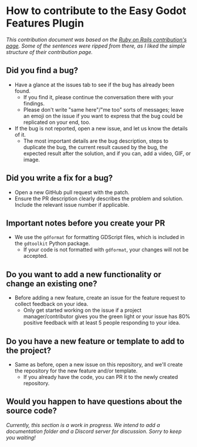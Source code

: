 # How to contribute to the Easy Godot Features Plugin

*This contribution document was based on the [Ruby on Rails contribution's page](https://github.com/rails/rails/blob/main/CONTRIBUTING.md). Some of the sentences were ripped from there, as I liked the simple structure of their contribution page.*

## Did you find a bug?

- Have a glance at the issues tab to see if the bug has already been found.
  - If you find it, please continue the conversation there with your findings.
  - Please don't write "same here"/"me too" sorts of messages; leave an emoji on the issue if you want to express that the bug could be replicated on your end, too.
- If the bug is not reported, open a new issue, and let us know the details of it.
  - The most important details are the bug description, steps to duplicate the bug, the current result caused by the bug, the expected result after the solution, and if you can, add a video, GIF, or image.

## Did you write a fix for a bug?

- Open a new GitHub pull request with the patch.
- Ensure the PR description clearly describes the problem and solution. Include the relevant issue number if applicable.

## Important notes before you create your PR

- We use the `gdformat` for formatting GDScript files, which is included in the `gdtoolkit` Python package.
  - If your code is not formatted with `gdformat`, your changes will not be accepted.

## Do you want to add a new functionality or change an existing one?

- Before adding a new feature, create an issue for the feature request to collect feedback on your idea.
  - Only get started working on the issue if a project manager/contributor gives you the green light or your issue has 80% positive feedback with at least 5 people responding to your idea.
 
## Do you have a new feature or template to add to the project?

- Same as before, open a new issue on this repository, and we'll create the repository for the new feature and/or template.
  - If you already have the code, you can PR it to the newly created repository.
 
## Would you happen to have questions about the source code?

*Currently, this section is a work in progress. We intend to add a documentation folder and a Discord server for discussion. Sorry to keep you waiting!*
